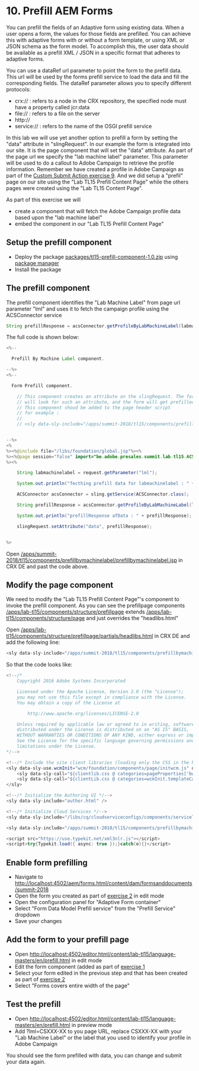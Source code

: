 # 10. Prefill AEM Forms 

You can prefill the fields of an Adaptive form using existing data. When a user opens a form, the values for those fields are prefilled. You can achieve this with adaptive forms with or without a form template, or using XML or JSON schema as the form model. To accomplish this, the user data should be available as a prefill XML / JSON in a specific format that adheres to adaptive forms.

You can use a dataRef url parameter to point the form to the prefill data. This url will be used by the forms prefill service to load the data and fill the corresponding fields. The dataRef parameter allows you to specify different protocols:

* crx://     : refers to a node in the CRX repository, the specified node must have a property called jcr:data
* file://    : refers to a file on the server
* http:// 
* service:// : refers to the name of the OSGI prefill service

In this lab we will use yet another option to prefill a form by setting the "data" attribute in "slingRequest". In our example the form is integrated into our site. It is the page component that will set the "data" attribute. As part of the page url we specify the "lab machine label" parameter. This parameter will be used to do a callout to Adobe Campaign to retrieve the profile information. Remember we have created a profile in Adobe Campaign as part of the [Custom Submit Action exercise 9](../exercise9/README.md). And we did setup a "prefil" page on our site using the "Lab TL15 Prefill Content Page" while the others pages were created using the "Lab TL15 Content Page".

As part of this exercise we will 

* create a component that will fetch the Adobe Campaign profile data based upon the "lab machine label"
* embed the component in our "Lab TL15 Prefill Content Page"

## Setup the prefill component

* Deploy the package [packages/tl15-prefill-component-1.0.zip](../packages/tl15-prefill-component-1.0.zip) using [package manager](http://localhost:4502/crx/packmgr/index.jsp)
* Install the package


## The prefill component

The prefill component identifies the "Lab Machine Label" from page url parameter "lml" and uses it to fetch the campaign profile using the ACSConnector service 

```java
String prefillResponse = acsConnector.getProfileByLabMachineLabel(labmachinelabel, ACSConnector.OUTPUT_FORMS);
```
The full code is shown below:

```java
<%--

  Prefill By Machine Label component.

--%>
<%--

  Form Prefill component.

    // This component creates an attribute on the slingRequest. The form prefill service 
    // will look for such an attribute, and the form will get prefilled.
    // This component shoud be added to the page header script 
    // for example :
    //
    // <sly data-sly-include="/apps/summit-2018/tl15/components/prefillbymachinelabel/prefillbymachinelabel.jsp" />


--%>
<%
%><%@include file="/libs/foundation/global.jsp"%><%
%><%@page session="false" import="be.adobe.presales.summit.lab.tl15.ACSConnector" %><%
%><%

	String labmachinelabel = request.getParameter("lml");

    System.out.println("fecthing prefill data for labmachinelabel : " + labmachinelabel);

    ACSConnector acsConnector = sling.getService(ACSConnector.class);

    String prefillResponse = acsConnector.getProfileByLabMachineLabel(labmachinelabel, ACSConnector.OUTPUT_FORMS);

    System.out.println("prefillResponse afData : " + prefillResponse);

    slingRequest.setAttribute("data", prefillResponse);


%>
```

Open [/apps/summit-2018/tl15/components/prefillbymachinelabel/prefillbymachinelabel.jsp](http://localhost:4502/crx/de/index.jsp#/apps/summit-2018/tl15/components/prefillbymachinelabel/prefillbymachinelabel.jsp) in CRX DE and past the code above.

## Modify the page component

We need to modify the "Lab TL15 Prefill Content Page"'s component to invoke the prefill component. As you can see the prefillpage components [/apps/lab-tl15/components/structure/prefillpage](http://localhost:4502/crx/de/index.jsp#/apps/lab-tl15/components/structure/prefillpage) extends [/apps/lab-tl15/components/structure/page](http://localhost:4502/crx/de/index.jsp#/apps/lab-tl15/components/structure/page) and just overrides the "headlibs.html"

Open [/apps/lab-tl15/components/structure/prefillpage/partials/headlibs.html](http://localhost:4502/crx/de/index.jsp#/apps/lab-tl15/components/structure/prefillpage/partials/headlibs.html) in CRX DE and add the following line:

```java
<sly data-sly-include="/apps/summit-2018/tl15/components/prefillbymachinelabel/prefillbymachinelabel.jsp" />
```

So that the code looks like:

```java
<!--/*
    Copyright 2016 Adobe Systems Incorporated

    Licensed under the Apache License, Version 2.0 (the "License");
    you may not use this file except in compliance with the License.
    You may obtain a copy of the License at

        http://www.apache.org/licenses/LICENSE-2.0

    Unless required by applicable law or agreed to in writing, software
    distributed under the License is distributed on an "AS IS" BASIS,
    WITHOUT WARRANTIES OR CONDITIONS OF ANY KIND, either express or implied.
    See the License for the specific language governing permissions and
    limitations under the License.
*/-->

<!--/* Include the site client libraries (loading only the CSS in the header, JS will be loaded in the footer) */-->
<sly data-sly-use.wcmInit="wcm/foundation/components/page/initwcm.js" data-sly-use.clientlib="/libs/granite/sightly/templates/clientlib.html">
    <sly data-sly-call="${clientlib.css @ categories=pageProperties['bw-theme'] || 'lab-tl15.site'}"/>
    <sly data-sly-call="${clientLib.css @ categories=wcmInit.templateCategories}" />
</sly>

<!--/* Initialize the Authoring UI */-->
<sly data-sly-include="author.html" />

<!--/* Initialize Cloud Services */-->
<sly data-sly-include="/libs/cq/cloudserviceconfigs/components/servicelibs/servicelibs.jsp" />

<sly data-sly-include="/apps/summit-2018/tl15/components/prefillbymachinelabel/prefillbymachinelabel.jsp" />

<script src="https://use.typekit.net/xml3nlr.js"></script>
<script>try{Typekit.load({ async: true });}catch(e){}</script>
```

## Enable form prefilling

* Navigate to [http://localhost:4502/aem/forms.html/content/dam/formsanddocuments/summit-2018](http://localhost:4502/aem/forms.html/content/dam/formsanddocuments/summit-2018)
* Open the form you created as part of [exercise 2](../exercise2/README.md) in edit mode
* Open the configuration panel for "Adaptive Form container"
* Select "Form Data Model Prefill service" from the "Prefill Service" dropdown
* Save your changes

## Add the form to your prefill page

* Open [http://localhost:4502/editor.html/content/lab-tl15/language-masters/en/prefill.html](http://localhost:4502/editor.html/content/lab-tl15/language-masters/en/prefill.html) in edit mode
* Edit the form component (added as part of [exercise 1](../exercise1/README.md)
* Select your form edited in the previous step and that has been created as part of [exercise 2](../exercise2/README.md)
* Select "Forms covers entire width of the page"

## Test the prefill

* Open [http://localhost:4502/editor.html/content/lab-tl15/language-masters/en/prefill.html](http://localhost:4502/editor.html/content/lab-tl15/language-masters/en/prefill.html) in preview mode
* Add ?lml=CSXXX-XX to you page URL, replace CSXXX-XX with your "Lab Machine Label" or the label that you used to identify your profile in Adobe Campaign

You should see the form prefilled with data, you can change and submit your data again.



